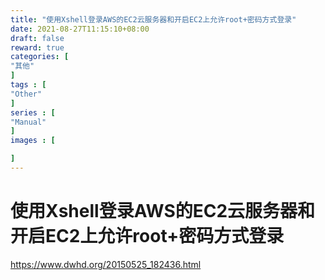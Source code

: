 ```yaml
---
title: "使用Xshell登录AWS的EC2云服务器和开启EC2上允许root+密码方式登录"
date: 2021-08-27T11:15:10+08:00
draft: false
reward: true
categories: [
"其他"
]
tags : [
"Other"
]
series : [
"Manual"
]
images : [

]
---
```

# 使用Xshell登录AWS的EC2云服务器和开启EC2上允许root+密码方式登录

https://www.dwhd.org/20150525_182436.html
